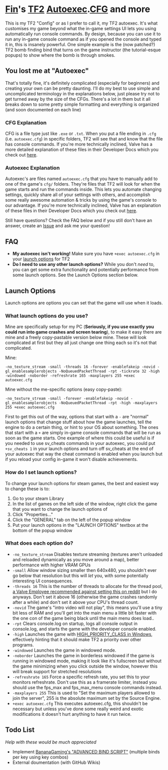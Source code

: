 # [Fin](https://steamcommunity.com/id/bigfinfrank)'s [TF2](https://store.steampowered.com/app/440/Team_Fortress_2/) [Autoexec](https://developer.valvesoftware.com/wiki/Autoexec).[CFG](https://developer.valvesoftware.com/wiki/CFG) and more

This is my TF2 "Config" or as I prefer to call it, my TF2 autoexec. It's what customises my game beyond what the in-game settings UI lets you using automatically run console commands. By design, because you can use it to run any in-game console command as if you opened the console and typed it in, this is insanely powerful.
One simple example is the (now patched?) TF2 bomb finding bind that turns on the game instructor (the tutorial-esque popups) to show where the bomb is through smokes.


## You lost me at "Autoexec"
That's totally fine, it's definitely complicated (especially for beginners) and creating your own can be pretty daunting. I'll do my best to use simple and uncomplicated terminology in the explanations below, just please try not to get turned away by the size of the CFGs.
There's a lot in them but it all breaks down to some pretty simple formatting and everything is organized (and soon documented on each line)


### CFG Explanation
CFG is a file type just like `.exe` or `.txt`. When you put a file ending in `.cfg` (i.e. `autoexec.cfg`) in specific folders, TF2 will see that and know that the file has console commands.
If you're more technically inclined, Valve has a more detailed explanation of these files in their Developer Docs which you check out [here](https://developer.valvesoftware.com/wiki/CFG).


### Autoexec Explanation
Autoexec's are files named `autoexec.cfg` that you have to manually add to one of the game's `cfg/` folders. They're files that TF2 will look for when the game starts and run the commands inside. This lets you automate changing settings, quickly share all of your settings with others, and accomplish some really awesome automation & tricks by using the game's console to our advantage.
If you're more technically inclined, Valve has an explanation of these files in their Developer Docs which you check out [here](https://developer.valvesoftware.com/wiki/Autoexec).


Still have questions? Check the FAQ below and if you still don't have an answer, create an [Issue](https://github.com/bigfinfrank/cfg/issues) and ask me your question!


## FAQ
- **My autoexec isn't working!**
  Make sure you have `+exec autoexec.cfg` in your [launch options](https://support.steampowered.com/kb_article.php?ref=1040-JWMT-2947) for TF2
- **Do I need to use any other launch options?**
  While you don't *need* to, you can get some extra functionality and potentially performance from some launch options. See the Launch Options section below.


## Launch Options
Launch options are options you can set that the game will use when it loads.


### What launch options do you use?
Mine are specifically setup for my PC (**Seriously, if you use exactly you could run into game crashes and screen tearing**), to make it easy there are mine and a freely copy-pastable version below mine. These will look complicated at first but they all just change one thing each so it's not that complicated.

Mine:
```code
-no_texture_stream -small -threads 16 -forever -enablefakeip -novid -gl_enablesamplerobjects -NoQueuedPacketThread -rpt -tickrate 32 -high -windowed -noborder -refreshrate 165 -maxplayers 255 +exec autoexec.cfg
```
Mine without the me-specific options (easy copy-paste):
```code
-no_texture_stream -small -forever -enablefakeip -novid -gl_enablesamplerobjects -NoQueuedPacketThread -rpt -high -maxplayers 255 +exec autoexec.cfg
```

First to get this out of the way, options that start with a `-` are "normal" launch options that change stuff about how the game launches, tell the engine to do a certain thing, or hint to your OS about something. The ones that start with a `+` are simply in-game console commands that will be run as soon as the game starts.
One example of where this could be useful is if you needed to use sv_cheats commands in your autoexec, you could put `+sv_cheats 1` in your launch options and turn off sv_cheats at the end of your autoexec that way the cheat command is enabled when you launch but if you reload your config in-game it won't disable achievements.


### How do I set launch options?
To change your launch options for steam games, the best and easiest way to change these is to:

1. Go to your steam Library
2. In the list of games on the left side of the window, right click the game that you want to change the launch options of
3. Click "Properties..."
4. Click the "GENERAL" tab on the left of the popup window
5. Put your launch options in the "LAUNCH OPTIONS" textbox at the bottom of the popup window


### What does each option do?
- `-no_texture_stream` Disables texture streaming (textures aren't unloaded and reloaded dynamically as you move around a map), better performance with higher VRAM GPUs
- `-small` Allow window sizing smaller then 640x480, you shouldn't ever go below that resolution but this will *let* you, with some potentially interesting UI consequences.
- `-threads 16` This is the number of threads to allocate for the thread pool, [a Valve Employee recommended against setting this on reddit](https://www.reddit.com/r/GlobalOffensive/comments/5y8r7v/comment/dep5yno) but I do anyways. Don't set it above 16 (otherwise the game crashes randomly after a while) and don't set it above your CPU's thread count.
- `-novid` The game's "intro video will not play", this means you'll use a tiny bit less of RAM and you'll get into the main menu a little bit faster with the one con of the game being black until the main menu does load..
- `-rpt` Clears console.log on startup, logs all console output in console.log, and starts the game with the developer console enabled.
- `-high` Launches the game with [HIGH_PRIORITY_CLASS in Windows](https://docs.microsoft.com/en-us/windows/win32/procthread/scheduling-priorities), effectively hinting that it should make TF2 a priority over other programs.
- `-windowed` Launches the game in windowed mode.
- `-noborder` Launches the game in borderless windowed if the game is running in windowed mode, making it look like it's fullscreen but without the game minimizing when you click outside the window, however this will break support for stretched resolutions
- `-refreshrate 165` Force a specific refresh rate, you set this to your monitors refreshrate. Don't use this as a framerate limiter, instead you should use the fps_max and fps_max_menu console commands instead.
- `-maxplayers 255` This is used to "Set the maximum players allowed to join the server", 255 is the absolute maximum set by the Source Engine.
- `+exec autoexec.cfg` This executes autoexec.cfg, this shouldn't be necessary but unless you've done some really weird and exotic modifications it doesn't hurt anything to have it run twice.


## Todo List
*Help with these would be much appreciated*

+ Implement [BananaGaming's "ADVANCED BIND SCRIPT"](https://www.youtube.com/watch?v=xVrFxYeSJ7Q&t=0s) (multiple binds per key using key combos)
+ External doumentation (with GitHub Wikis)

